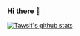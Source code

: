 ### Hi there 👋

[![Tawsif's github stats](https://github-readme-stats.vercel.app/api?username=T4w51f)](https://github.com/anuraghazra/github-readme-stats)


<!--
**T4w51f/T4w51f** is a ✨ _special_ ✨ repository because its `README.md` (this file) appears on your GitHub profile.

Here are some ideas to get you started:

- 🔭 I’m currently working on ...
- 🌱 I’m currently learning ...
- 👯 I’m looking to collaborate on ...
- 🤔 I’m looking for help with ...
- 💬 Ask me about ...
- 📫 How to reach me: ...
- 😄 Pronouns: ...
- ⚡ Fun fact: ...
-->
